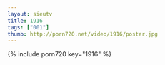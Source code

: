 ```yaml
--- 
layout: sieutv
title: 1916
tags: ["001"]
thumb: http://porn720.net/video/1916/poster.jpg
---
```

{% include porn720 key="1916" %} 
